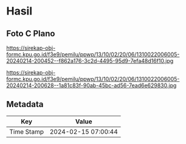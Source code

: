 # Hasil

## Foto C Plano

https://sirekap-obj-formc.kpu.go.id/f3e9/pemilu/ppwp/13/10/02/20/06/1310022006005-20240214-200452--f862a176-3c2d-4495-95d9-7efa48d16f10.jpg

https://sirekap-obj-formc.kpu.go.id/f3e9/pemilu/ppwp/13/10/02/20/06/1310022006005-20240214-200628--1a81c83f-90ab-45bc-ad56-7ead6e629830.jpg


## Metadata

| Key        | Value               |
| ---------- | ------------------- |
| Time Stamp | 2024-02-15 07:00:44 |



